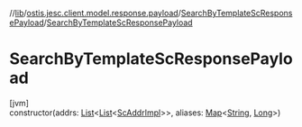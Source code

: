 //[lib](../../../index.md)/[ostis.jesc.client.model.response.payload](../index.md)/[SearchByTemplateScResponsePayload](index.md)/[SearchByTemplateScResponsePayload](-search-by-template-sc-response-payload.md)

# SearchByTemplateScResponsePayload

[jvm]\
constructor(addrs: [List](https://kotlinlang.org/api/latest/jvm/stdlib/kotlin.collections/-list/index.html)&lt;[List](https://kotlinlang.org/api/latest/jvm/stdlib/kotlin.collections/-list/index.html)&lt;[ScAddrImpl](../../ostis.jesc.client.model.addr/-sc-addr-impl/index.md)&gt;&gt;, aliases: [Map](https://kotlinlang.org/api/latest/jvm/stdlib/kotlin.collections/-map/index.html)&lt;[String](https://kotlinlang.org/api/latest/jvm/stdlib/kotlin/-string/index.html), [Long](https://kotlinlang.org/api/latest/jvm/stdlib/kotlin/-long/index.html)&gt;)
